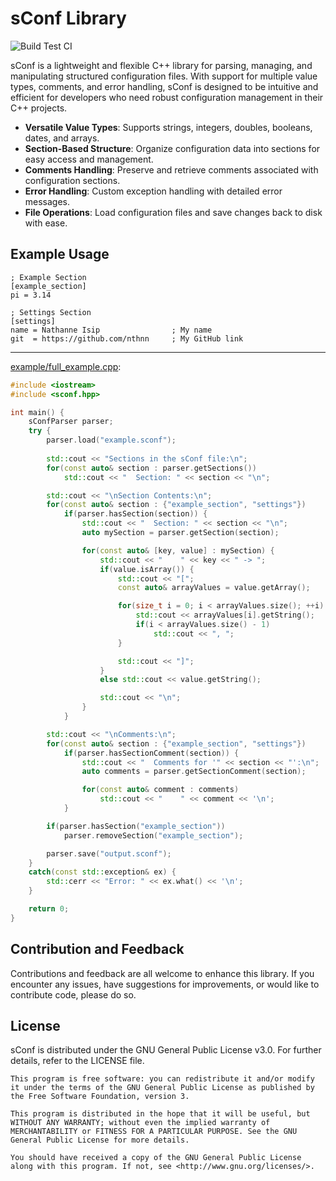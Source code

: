 # sConf Library

<img alt="Build Test CI" src="https://github.com/nthnn/sConf/actions/workflows/build_test.yml/badge.svg" />

sConf is a lightweight and flexible C++ library for parsing, managing, and manipulating structured configuration files. With support for multiple value types, comments, and error handling, sConf is designed to be intuitive and efficient for developers who need robust configuration management in their C++ projects.

- **Versatile Value Types**: Supports strings, integers, doubles, booleans, dates, and arrays.
- **Section-Based Structure**: Organize configuration data into sections for easy access and management.
- **Comments Handling**: Preserve and retrieve comments associated with configuration sections.
- **Error Handling**: Custom exception handling with detailed error messages.
- **File Operations**: Load configuration files and save changes back to disk with ease.

## Example Usage

```sconf
; Example Section
[example_section]
pi = 3.14

; Settings Section
[settings]
name = Nathanne Isip                ; My name
git  = https://github.com/nthnn     ; My GitHub link
```

---

[example/full_example.cpp](example/full_example.cpp):
```cpp
#include <iostream>
#include <sconf.hpp>

int main() {
    sConfParser parser;
    try {
        parser.load("example.sconf");
        
        std::cout << "Sections in the sConf file:\n";
        for(const auto& section : parser.getSections())
            std::cout << "  Section: " << section << "\n";

        std::cout << "\nSection Contents:\n";
        for(const auto& section : {"example_section", "settings"})
            if(parser.hasSection(section)) {
                std::cout << "  Section: " << section << "\n";
                auto mySection = parser.getSection(section);

                for(const auto& [key, value] : mySection) {
                    std::cout << "    " << key << " -> ";
                    if(value.isArray()) {
                        std::cout << "[";
                        const auto& arrayValues = value.getArray();

                        for(size_t i = 0; i < arrayValues.size(); ++i) {
                            std::cout << arrayValues[i].getString();
                            if(i < arrayValues.size() - 1)
                                std::cout << ", ";
                        }

                        std::cout << "]";
                    }
                    else std::cout << value.getString();

                    std::cout << "\n";
                }
            }

        std::cout << "\nComments:\n";
        for(const auto& section : {"example_section", "settings"})
            if(parser.hasSectionComment(section)) {
                std::cout << "  Comments for '" << section << "':\n";
                auto comments = parser.getSectionComment(section);

                for(const auto& comment : comments)
                    std::cout << "    " << comment << '\n';
            }

        if(parser.hasSection("example_section"))
            parser.removeSection("example_section");

        parser.save("output.sconf");
    }
    catch(const std::exception& ex) {
        std::cerr << "Error: " << ex.what() << '\n';
    }

    return 0;
}
```

## Contribution and Feedback

Contributions and feedback are all welcome to enhance this library. If you encounter any issues, have suggestions for improvements, or would like to contribute code, please do so.

## License

sConf is distributed under the GNU General Public License v3.0. For further details, refer to the LICENSE file.

```
This program is free software: you can redistribute it and/or modify  
it under the terms of the GNU General Public License as published by  
the Free Software Foundation, version 3.

This program is distributed in the hope that it will be useful, but 
WITHOUT ANY WARRANTY; without even the implied warranty of 
MERCHANTABILITY or FITNESS FOR A PARTICULAR PURPOSE. See the GNU 
General Public License for more details.

You should have received a copy of the GNU General Public License 
along with this program. If not, see <http://www.gnu.org/licenses/>.
```
